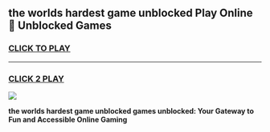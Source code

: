 
## the worlds hardest game unblocked Play Online 👋 Unblocked Games
<h3>
<a href="https://premium.freeplayer.one?title=the_worlds_hardest_game_unblocked&ref=19F">CLICK TO PLAY</a></h3>
<hr>

<h3>
<a href="https://premium.freeplayer.one?title=the_worlds_hardest_game_unblocked&ref=19F">CLICK 2 PLAY</a>
  
</h3>

<a href="https://premium.freeplayer.one?title=the_worlds_hardest_game_unblocked&ref=19F"><img src="https://clearcache.store/games.png"></a>


**the worlds hardest game unblocked games unblocked: Your Gateway to Fun and Accessible Online Gaming**
